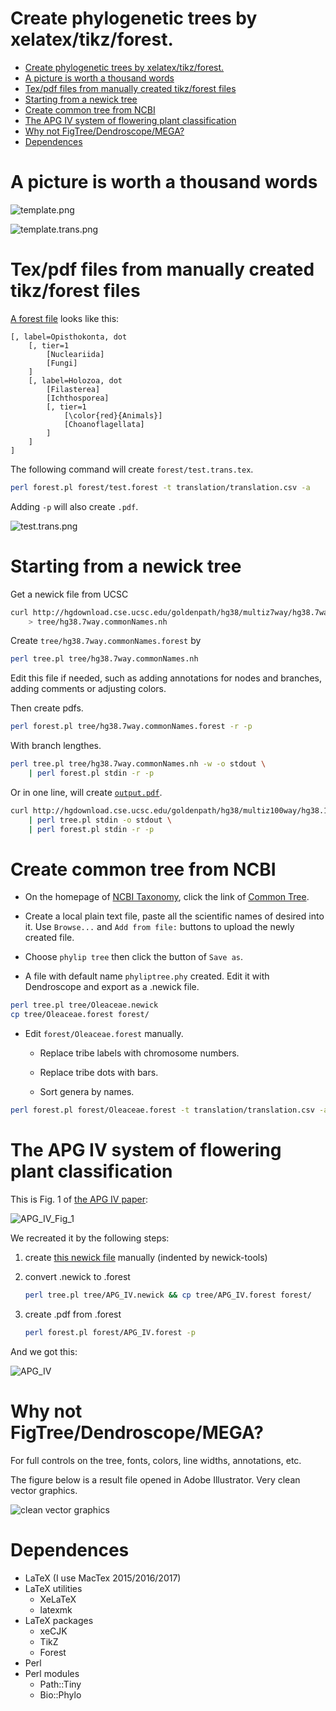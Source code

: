 # Create phylogenetic trees by xelatex/tikz/forest.

[TOC levels=1-3]: # " "
- [Create phylogenetic trees by xelatex/tikz/forest.](#create-phylogenetic-trees-by-xelatextikzforest)
- [A picture is worth a thousand words](#a-picture-is-worth-a-thousand-words)
- [Tex/pdf files from manually created tikz/forest files](#texpdf-files-from-manually-created-tikzforest-files)
- [Starting from a newick tree](#starting-from-a-newick-tree)
- [Create common tree from NCBI](#create-common-tree-from-ncbi)
- [The APG IV system of flowering plant classification](#the-apg-iv-system-of-flowering-plant-classification)
- [Why not FigTree/Dendroscope/MEGA?](#why-not-figtreedendroscopemega)
- [Dependences](#dependences)


# A picture is worth a thousand words

![template.png](example/template.png)

![template.trans.png](example/template.trans.png)

# Tex/pdf files from manually created tikz/forest files

[A forest file](forest/test.forest) looks like this:

```text
[, label=Opisthokonta, dot
    [, tier=1
        [Nucleariida]
        [Fungi]
    ]
    [, label=Holozoa, dot
        [Filasterea]
        [Ichthosporea]
        [, tier=1
            [\color{red}{Animals}]
            [Choanoflagellata]
        ]
    ]
]
```

The following command will create `forest/test.trans.tex`.

```bash
perl forest.pl forest/test.forest -t translation/translation.csv -a
```

Adding `-p` will also create `.pdf`.

![test.trans.png](example/test.trans.png)

# Starting from a newick tree

Get a newick file from UCSC

```bash
curl http://hgdownload.cse.ucsc.edu/goldenpath/hg38/multiz7way/hg38.7way.commonNames.nh \
    > tree/hg38.7way.commonNames.nh
```

Create `tree/hg38.7way.commonNames.forest` by

```bash
perl tree.pl tree/hg38.7way.commonNames.nh
```

Edit this file if needed, such as adding annotations for nodes and branches, adding comments or
adjusting colors.

Then create pdfs.

```bash
perl forest.pl tree/hg38.7way.commonNames.forest -r -p
```

With branch lengthes.

```bash
perl tree.pl tree/hg38.7way.commonNames.nh -w -o stdout \
    | perl forest.pl stdin -r -p
```

Or in one line, will create [`output.pdf`](example/output.pdf).

```bash
curl http://hgdownload.cse.ucsc.edu/goldenpath/hg38/multiz100way/hg38.100way.scientificNames.nh \
    | perl tree.pl stdin -o stdout \
    | perl forest.pl stdin -r -p
```

# Create common tree from NCBI

* On the homepage of [NCBI Taxonomy](http://www.ncbi.nlm.nih.gov/taxonomy), click the link of
  [Common Tree](http://www.ncbi.nlm.nih.gov/Taxonomy/CommonTree/wwwcmt.cgi).

* Create a local plain text file, paste all the scientific names of desired into it. Use `Browse...`
  and `Add from file:` buttons to upload the newly created file.

* Choose `phylip tree` then click the button of `Save as`.

* A file with default name `phyliptree.phy` created. Edit it with Dendroscope and export as a
  .newick file.

```bash
perl tree.pl tree/Oleaceae.newick
cp tree/Oleaceae.forest forest/
```

* Edit `forest/Oleaceae.forest` manually.

    * Replace tribe labels with chromosome numbers.

    * Replace tribe dots with bars.

    * Sort genera by names.

```bash
perl forest.pl forest/Oleaceae.forest -t translation/translation.csv -a -p
```

# The APG IV system of flowering plant classification

This is Fig. 1 of [the APG IV paper](http://dx.doi.org/10.1111%2Fboj.12385):

![APG_IV_Fig_1](example/APG_IV_Fig_1.png)

We recreated it by the following steps:

1. create [this newick file](tree/APG_IV.newick) manually (indented by newick-tools)

2. convert .newick to .forest

    ```bash
    perl tree.pl tree/APG_IV.newick && cp tree/APG_IV.forest forest/
    ```

3. create .pdf from .forest

    ```bash
    perl forest.pl forest/APG_IV.forest -p
    ```

And we got this:

![APG_IV](forest/APG_IV.png)

# Why not FigTree/Dendroscope/MEGA?

For full controls on the tree, fonts, colors, line widths, annotations, etc.

The figure below is a result file opened in Adobe Illustrator. Very clean vector graphics.

![clean vector graphics](example/clean-vector-graphics.png)

# Dependences

* LaTeX (I use MacTex 2015/2016/2017)
* LaTeX utilities
    * XeLaTeX
    * latexmk
* LaTeX packages
    * xeCJK
    * TikZ
    * Forest
* Perl
* Perl modules
    * Path::Tiny
    * Bio::Phylo
